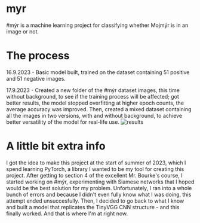 # myr
#mýr is a machine learning project for classifying whether Mojmýr is in an image or not.

# The process
16.9.2023 - Basic model built, trained on the dataset containing 51 positive and 51 negative images.

17.9.2023 - Created a new folder of the #mýr dataset images, this time without background, to see if the training process will be affected; got better results, the model stopped overfitting at higher epoch counts, the average accuracy was improved. Then, created a mixed dataset containing all the images in two versions, with and without background, to achieve better versatility of the model for real-life use.
![results](https://github.com/PopeCorn/myr/assets/117516270/63141241-2063-4a30-92dd-edf73ee4629e)

# A little bit extra info
I got the idea to make this project at the start of summer of 2023, which I spend learning PyTorch, a library I wanted to be my tool for creating this project. After getting to section 4 of the excellent Mr. Bourke's course, I started working on #mýr, experimenting with Siamese networks that I hoped would be the best solution for my problem. Unfortunately, I ran into a whole bunch of errors and because I didn't even fully know what I was doing, this attempt ended unsuccesfully. Then, I decided to go back to what I know and built a model that replicates the TinyVGG CNN structure - and this finally worked. And that is where I'm at right now. 
